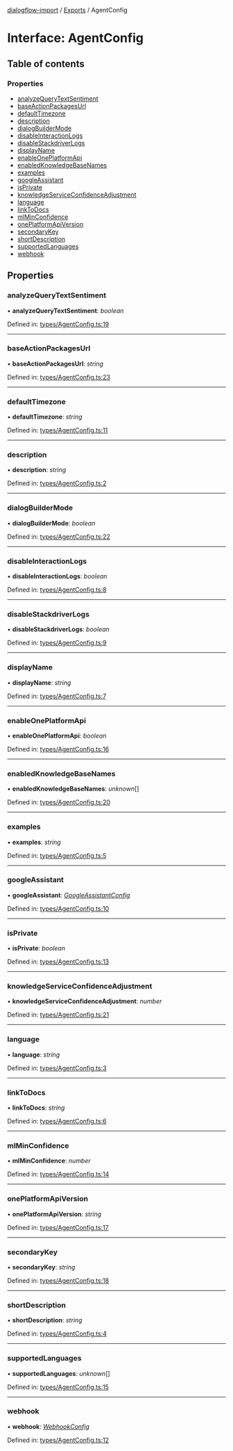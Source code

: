 [dialogflow-import](../README.md) / [Exports](../modules.md) / AgentConfig

# Interface: AgentConfig

## Table of contents

### Properties

- [analyzeQueryTextSentiment](agentconfig.md#analyzequerytextsentiment)
- [baseActionPackagesUrl](agentconfig.md#baseactionpackagesurl)
- [defaultTimezone](agentconfig.md#defaulttimezone)
- [description](agentconfig.md#description)
- [dialogBuilderMode](agentconfig.md#dialogbuildermode)
- [disableInteractionLogs](agentconfig.md#disableinteractionlogs)
- [disableStackdriverLogs](agentconfig.md#disablestackdriverlogs)
- [displayName](agentconfig.md#displayname)
- [enableOnePlatformApi](agentconfig.md#enableoneplatformapi)
- [enabledKnowledgeBaseNames](agentconfig.md#enabledknowledgebasenames)
- [examples](agentconfig.md#examples)
- [googleAssistant](agentconfig.md#googleassistant)
- [isPrivate](agentconfig.md#isprivate)
- [knowledgeServiceConfidenceAdjustment](agentconfig.md#knowledgeserviceconfidenceadjustment)
- [language](agentconfig.md#language)
- [linkToDocs](agentconfig.md#linktodocs)
- [mlMinConfidence](agentconfig.md#mlminconfidence)
- [onePlatformApiVersion](agentconfig.md#oneplatformapiversion)
- [secondaryKey](agentconfig.md#secondarykey)
- [shortDescription](agentconfig.md#shortdescription)
- [supportedLanguages](agentconfig.md#supportedlanguages)
- [webhook](agentconfig.md#webhook)

## Properties

### analyzeQueryTextSentiment

• **analyzeQueryTextSentiment**: *boolean*

Defined in: [types/AgentConfig.ts:19](https://github.com/edupsousa/dialogflow-import/blob/67be62f/src/types/AgentConfig.ts#L19)

___

### baseActionPackagesUrl

• **baseActionPackagesUrl**: *string*

Defined in: [types/AgentConfig.ts:23](https://github.com/edupsousa/dialogflow-import/blob/67be62f/src/types/AgentConfig.ts#L23)

___

### defaultTimezone

• **defaultTimezone**: *string*

Defined in: [types/AgentConfig.ts:11](https://github.com/edupsousa/dialogflow-import/blob/67be62f/src/types/AgentConfig.ts#L11)

___

### description

• **description**: *string*

Defined in: [types/AgentConfig.ts:2](https://github.com/edupsousa/dialogflow-import/blob/67be62f/src/types/AgentConfig.ts#L2)

___

### dialogBuilderMode

• **dialogBuilderMode**: *boolean*

Defined in: [types/AgentConfig.ts:22](https://github.com/edupsousa/dialogflow-import/blob/67be62f/src/types/AgentConfig.ts#L22)

___

### disableInteractionLogs

• **disableInteractionLogs**: *boolean*

Defined in: [types/AgentConfig.ts:8](https://github.com/edupsousa/dialogflow-import/blob/67be62f/src/types/AgentConfig.ts#L8)

___

### disableStackdriverLogs

• **disableStackdriverLogs**: *boolean*

Defined in: [types/AgentConfig.ts:9](https://github.com/edupsousa/dialogflow-import/blob/67be62f/src/types/AgentConfig.ts#L9)

___

### displayName

• **displayName**: *string*

Defined in: [types/AgentConfig.ts:7](https://github.com/edupsousa/dialogflow-import/blob/67be62f/src/types/AgentConfig.ts#L7)

___

### enableOnePlatformApi

• **enableOnePlatformApi**: *boolean*

Defined in: [types/AgentConfig.ts:16](https://github.com/edupsousa/dialogflow-import/blob/67be62f/src/types/AgentConfig.ts#L16)

___

### enabledKnowledgeBaseNames

• **enabledKnowledgeBaseNames**: *unknown*[]

Defined in: [types/AgentConfig.ts:20](https://github.com/edupsousa/dialogflow-import/blob/67be62f/src/types/AgentConfig.ts#L20)

___

### examples

• **examples**: *string*

Defined in: [types/AgentConfig.ts:5](https://github.com/edupsousa/dialogflow-import/blob/67be62f/src/types/AgentConfig.ts#L5)

___

### googleAssistant

• **googleAssistant**: [*GoogleAssistantConfig*](googleassistantconfig.md)

Defined in: [types/AgentConfig.ts:10](https://github.com/edupsousa/dialogflow-import/blob/67be62f/src/types/AgentConfig.ts#L10)

___

### isPrivate

• **isPrivate**: *boolean*

Defined in: [types/AgentConfig.ts:13](https://github.com/edupsousa/dialogflow-import/blob/67be62f/src/types/AgentConfig.ts#L13)

___

### knowledgeServiceConfidenceAdjustment

• **knowledgeServiceConfidenceAdjustment**: *number*

Defined in: [types/AgentConfig.ts:21](https://github.com/edupsousa/dialogflow-import/blob/67be62f/src/types/AgentConfig.ts#L21)

___

### language

• **language**: *string*

Defined in: [types/AgentConfig.ts:3](https://github.com/edupsousa/dialogflow-import/blob/67be62f/src/types/AgentConfig.ts#L3)

___

### linkToDocs

• **linkToDocs**: *string*

Defined in: [types/AgentConfig.ts:6](https://github.com/edupsousa/dialogflow-import/blob/67be62f/src/types/AgentConfig.ts#L6)

___

### mlMinConfidence

• **mlMinConfidence**: *number*

Defined in: [types/AgentConfig.ts:14](https://github.com/edupsousa/dialogflow-import/blob/67be62f/src/types/AgentConfig.ts#L14)

___

### onePlatformApiVersion

• **onePlatformApiVersion**: *string*

Defined in: [types/AgentConfig.ts:17](https://github.com/edupsousa/dialogflow-import/blob/67be62f/src/types/AgentConfig.ts#L17)

___

### secondaryKey

• **secondaryKey**: *string*

Defined in: [types/AgentConfig.ts:18](https://github.com/edupsousa/dialogflow-import/blob/67be62f/src/types/AgentConfig.ts#L18)

___

### shortDescription

• **shortDescription**: *string*

Defined in: [types/AgentConfig.ts:4](https://github.com/edupsousa/dialogflow-import/blob/67be62f/src/types/AgentConfig.ts#L4)

___

### supportedLanguages

• **supportedLanguages**: *unknown*[]

Defined in: [types/AgentConfig.ts:15](https://github.com/edupsousa/dialogflow-import/blob/67be62f/src/types/AgentConfig.ts#L15)

___

### webhook

• **webhook**: [*WebhookConfig*](webhookconfig.md)

Defined in: [types/AgentConfig.ts:12](https://github.com/edupsousa/dialogflow-import/blob/67be62f/src/types/AgentConfig.ts#L12)
